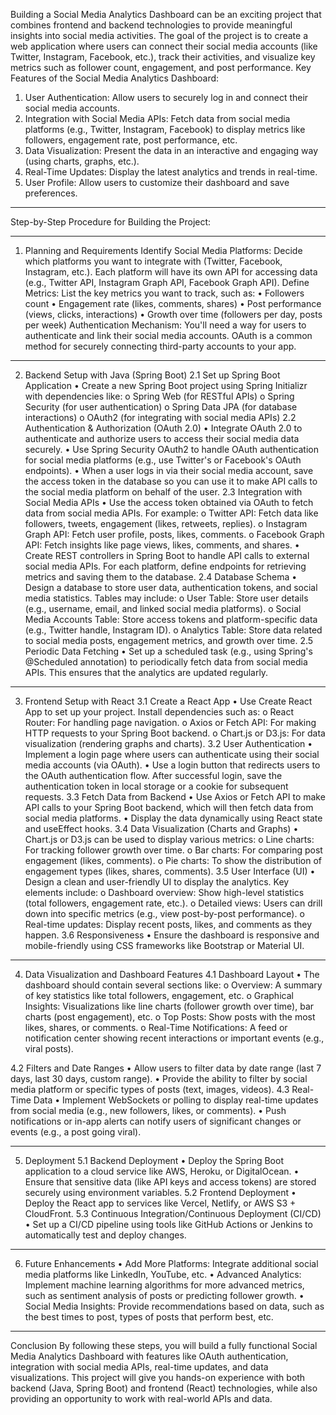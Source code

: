 Building a Social Media Analytics Dashboard can be an exciting project that combines frontend and backend technologies to provide meaningful insights into social media activities. The goal of the project is to create a web application where users can connect their social media accounts (like Twitter, Instagram, Facebook, etc.), track their activities, and visualize key metrics such as follower count, engagement, and post performance.
Key Features of the Social Media Analytics Dashboard:
1.	User Authentication: Allow users to securely log in and connect their social media accounts.
2.	Integration with Social Media APIs: Fetch data from social media platforms (e.g., Twitter, Instagram, Facebook) to display metrics like followers, engagement rate, post performance, etc.
3.	Data Visualization: Present the data in an interactive and engaging way (using charts, graphs, etc.).
4.	Real-Time Updates: Display the latest analytics and trends in real-time.
5.	User Profile: Allow users to customize their dashboard and save preferences.
________________________________________
Step-by-Step Procedure for Building the Project:
________________________________________
1. Planning and Requirements
Identify Social Media Platforms: Decide which platforms you want to integrate with (Twitter, Facebook, Instagram, etc.). Each platform will have its own API for accessing data (e.g., Twitter API, Instagram Graph API, Facebook Graph API).
Define Metrics: List the key metrics you want to track, such as:
•	Followers count
•	Engagement rate (likes, comments, shares)
•	Post performance (views, clicks, interactions)
•	Growth over time (followers per day, posts per week)
Authentication Mechanism: You'll need a way for users to authenticate and link their social media accounts. OAuth is a common method for securely connecting third-party accounts to your app.
________________________________________
2. Backend Setup with Java (Spring Boot)
2.1 Set up Spring Boot Application
•	Create a new Spring Boot project using Spring Initializr with dependencies like:
o	Spring Web (for RESTful APIs)
o	Spring Security (for user authentication)
o	Spring Data JPA (for database interactions)
o	OAuth2 (for integrating with social media APIs)
2.2 Authentication & Authorization (OAuth 2.0)
•	Integrate OAuth 2.0 to authenticate and authorize users to access their social media data securely.
•	Use Spring Security OAuth2 to handle OAuth authentication for social media platforms (e.g., use Twitter's or Facebook's OAuth endpoints).
•	When a user logs in via their social media account, save the access token in the database so you can use it to make API calls to the social media platform on behalf of the user.
2.3 Integration with Social Media APIs
•	Use the access token obtained via OAuth to fetch data from social media APIs. For example:
o	Twitter API: Fetch data like followers, tweets, engagement (likes, retweets, replies).
o	Instagram Graph API: Fetch user profile, posts, likes, comments.
o	Facebook Graph API: Fetch insights like page views, likes, comments, and shares.
•	Create REST controllers in Spring Boot to handle API calls to external social media APIs. For each platform, define endpoints for retrieving metrics and saving them to the database.
2.4 Database Schema
•	Design a database to store user data, authentication tokens, and social media statistics. Tables may include:
o	User Table: Store user details (e.g., username, email, and linked social media platforms).
o	Social Media Accounts Table: Store access tokens and platform-specific data (e.g., Twitter handle, Instagram ID).
o	Analytics Table: Store data related to social media posts, engagement metrics, and growth over time.
2.5 Periodic Data Fetching
•	Set up a scheduled task (e.g., using Spring's @Scheduled annotation) to periodically fetch data from social media APIs. This ensures that the analytics are updated regularly.
________________________________________
3. Frontend Setup with React
3.1 Create a React App
•	Use Create React App to set up your project. Install dependencies such as:
o	React Router: For handling page navigation.
o	Axios or Fetch API: For making HTTP requests to your Spring Boot backend.
o	Chart.js or D3.js: For data visualization (rendering graphs and charts).
3.2 User Authentication
•	Implement a login page where users can authenticate using their social media accounts (via OAuth).
•	Use a login button that redirects users to the OAuth authentication flow. After successful login, save the authentication token in local storage or a cookie for subsequent requests.
3.3 Fetch Data from Backend
•	Use Axios or Fetch API to make API calls to your Spring Boot backend, which will then fetch data from social media platforms.
•	Display the data dynamically using React state and useEffect hooks.
3.4 Data Visualization (Charts and Graphs)
•	Chart.js or D3.js can be used to display various metrics:
o	Line charts: For tracking follower growth over time.
o	Bar charts: For comparing post engagement (likes, comments).
o	Pie charts: To show the distribution of engagement types (likes, shares, comments).
3.5 User Interface (UI)
•	Design a clean and user-friendly UI to display the analytics. Key elements include:
o	Dashboard overview: Show high-level statistics (total followers, engagement rate, etc.).
o	Detailed views: Users can drill down into specific metrics (e.g., view post-by-post performance).
o	Real-time updates: Display recent posts, likes, and comments as they happen.
3.6 Responsiveness
•	Ensure the dashboard is responsive and mobile-friendly using CSS frameworks like Bootstrap or Material UI.
________________________________________
4. Data Visualization and Dashboard Features
4.1 Dashboard Layout
•	The dashboard should contain several sections like:
o	Overview: A summary of key statistics like total followers, engagement, etc.
o	Graphical Insights: Visualizations like line charts (follower growth over time), bar charts (post engagement), etc.
o	Top Posts: Show posts with the most likes, shares, or comments.
o	Real-Time Notifications: A feed or notification center showing recent interactions or important events (e.g., viral posts).

4.2 Filters and Date Ranges
•	Allow users to filter data by date range (last 7 days, last 30 days, custom range).
•	Provide the ability to filter by social media platform or specific types of posts (text, images, videos).
4.3 Real-Time Data
•	Implement WebSockets or polling to display real-time updates from social media (e.g., new followers, likes, or comments).
•	Push notifications or in-app alerts can notify users of significant changes or events (e.g., a post going viral).
________________________________________
5. Deployment
5.1 Backend Deployment
•	Deploy the Spring Boot application to a cloud service like AWS, Heroku, or DigitalOcean.
•	Ensure that sensitive data (like API keys and access tokens) are stored securely using environment variables.
5.2 Frontend Deployment
•	Deploy the React app to services like Vercel, Netlify, or AWS S3 + CloudFront.
5.3 Continuous Integration/Continuous Deployment (CI/CD)
•	Set up a CI/CD pipeline using tools like GitHub Actions or Jenkins to automatically test and deploy changes.
________________________________________
6. Future Enhancements
•	Add More Platforms: Integrate additional social media platforms like LinkedIn, YouTube, etc.
•	Advanced Analytics: Implement machine learning algorithms for more advanced metrics, such as sentiment analysis of posts or predicting follower growth.
•	Social Media Insights: Provide recommendations based on data, such as the best times to post, types of posts that perform best, etc.
________________________________________
Conclusion
By following these steps, you will build a fully functional Social Media Analytics Dashboard with features like OAuth authentication, integration with social media APIs, real-time updates, and data visualizations. This project will give you hands-on experience with both backend (Java, Spring Boot) and frontend (React) technologies, while also providing an opportunity to work with real-world APIs and data.



